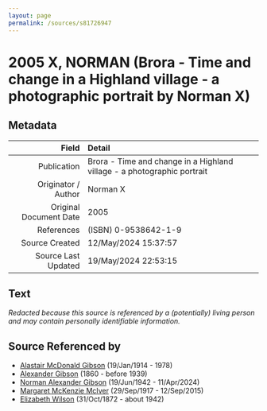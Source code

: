 ```yaml
---
layout: page
permalink: /sources/s81726947
---
```


# 2005 X, NORMAN (Brora - Time and change in a Highland village - a photographic portrait by Norman X)

## Metadata
Field | Detail
---:|:---
Publication | Brora - Time and change in a Highland village - a photographic portrait
Originator / Author | Norman X
Original Document Date | 2005
References | (ISBN) 0-9538642-1-9
Source Created | 12/May/2024 15:37:57
Source Last Updated | 19/May/2024 22:53:15

## Text

_Redacted because this source is referenced by a (potentially) living person and may contain personally identifiable information._

## Source Referenced by

* [Alastair McDonald Gibson](../people/@3963708@-alastair-mcdonald-gibson-b1914-1-19-d1978.md) (19/Jan/1914 - 1978)
* [Alexander Gibson](../people/@21968540@-alexander-gibson-b1860-d1939.md) (1860 - before 1939)
* [Norman Alexander Gibson](../people/@86606770@-norman-alexander-gibson-b1942-6-19-d2024-4-11.md) (19/Jun/1942 - 11/Apr/2024)
* [Margaret McKenzie McIver](../people/@24380064@-margaret-mckenzie-mciver-b1917-9-29-d2015-9-12.md) (29/Sep/1917 - 12/Sep/2015)
* [Elizabeth Wilson](../people/@71295041@-elizabeth-wilson-b1872-10-31-d1942.md) (31/Oct/1872 - about 1942)
